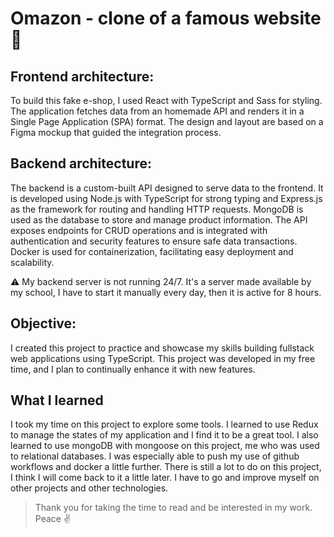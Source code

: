 # Omazon - clone of a famous website 🌟

## Frontend architecture: 

To build this fake e-shop, I used React with TypeScript and Sass for styling. The application fetches data from an homemade API and renders it in a Single Page Application (SPA) format. The design and layout are based on a Figma mockup that guided the integration process.


## Backend architecture:

The backend is a custom-built API designed to serve data to the frontend. It is developed using Node.js with TypeScript for strong typing and Express.js as the framework for routing and handling HTTP requests. MongoDB is used as the database to store and manage product information. The API exposes endpoints for CRUD operations and is integrated with authentication and security features to ensure safe data transactions. Docker is used for containerization, facilitating easy deployment and scalability.

⚠️ My backend server is not running 24/7. It's a server made available by my school, I have to start it manually every day, then it is active for 8 hours.

## Objective:

I created this project to practice and showcase my skills building fullstack web applications using TypeScript. This project was developed in my free time, and I plan to continually enhance it with new features.

## What I learned

I took my time on this project to explore some tools. I learned to use Redux to manage the states of my application and I find it to be a great tool. I also learned to use mongoDB with mongoose on this project, me who was used to relational databases. I was especially able to push my use of github workflows and docker a little further. There is still a lot to do on this project, I think I will come back to it a little later. I have to go and improve myself on other projects and other technologies.


> Thank you for taking the time to read and be interested in my work. Peace ✌️